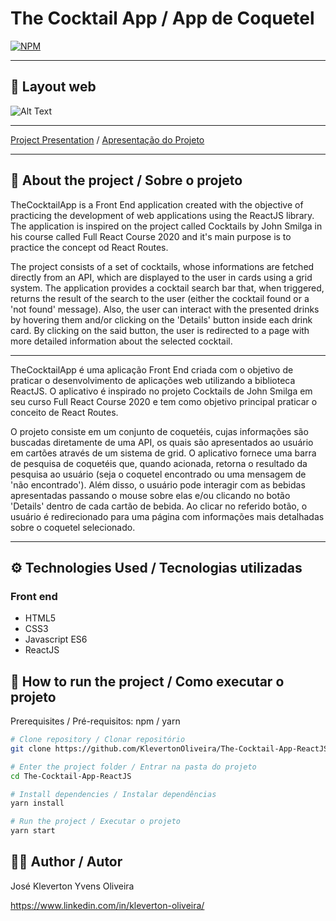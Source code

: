 # The Cocktail App / App de Coquetel
[![NPM](https://img.shields.io/npm/l/react)](https://github.com/KlevertonOliveira/The-Cocktail-App-ReactJS/blob/master/LICENSE)

---

## :art: Layout web
![Alt Text](assets/profile-app.gif)



---

[Project Presentation](https://klevoliveira-thecocktailapp.netlify.app/) /
[Apresentação do Projeto](https://klevoliveira-thecocktailapp.netlify.app/)

---

## :mag_right: About the project / Sobre o projeto

TheCocktailApp is a Front End application created with the objective of practicing the development of web applications using the ReactJS library. The application is inspired on the project called Cocktails by John Smilga in his course called Full React Course 2020 and it's main purpose is to practice the concept od React Routes.

The project consists of a set of cocktails, whose informations are fetched directly from an API, which are displayed to the user in cards using a grid system. The application provides a cocktail search bar that, when triggered, returns the result of the search to the user (either the cocktail found or a 'not found' message). Also, the user can interact with the presented drinks by hovering them and/or clicking on the 'Details' button inside each drink card. By clicking on the said button, the user is redirected to a page with more detailed information about the selected cocktail.

---

TheCocktailApp é uma aplicação Front End criada com o objetivo de praticar o desenvolvimento de aplicações web utilizando a biblioteca ReactJS. O aplicativo é inspirado no projeto Cocktails de John Smilga em seu curso Full React Course 2020 e tem como objetivo principal praticar o conceito de React Routes.

O projeto consiste em um conjunto de coquetéis, cujas informações são buscadas diretamente de uma API, os quais são apresentados ao usuário em cartões através de um sistema de grid. O aplicativo fornece uma barra de pesquisa de coquetéis que, quando acionada, retorna o resultado da pesquisa ao usuário (seja o coquetel encontrado ou uma mensagem de 'não encontrado'). Além disso, o usuário pode interagir com as bebidas apresentadas passando o mouse sobre elas e/ou clicando no botão 'Details' dentro de cada cartão de bebida. Ao clicar no referido botão, o usuário é redirecionado para uma página com informações mais detalhadas sobre o coquetel selecionado.

---

## :gear: Technologies Used / Tecnologias utilizadas

### Front end
- HTML5
- CSS3
- Javascript ES6
- ReactJS

## :file_folder: How to run the project / Como executar o projeto

Prerequisites / Pré-requisitos: npm / yarn

```bash
# Clone repository / Clonar repositório
git clone https://github.com/KlevertonOliveira/The-Cocktail-App-ReactJS.git

# Enter the project folder / Entrar na pasta do projeto
cd The-Cocktail-App-ReactJS

# Install dependencies / Instalar dependências
yarn install

# Run the project / Executar o projeto
yarn start
```

## :raising_hand_man: Author / Autor

José Kleverton Yvens Oliveira

https://www.linkedin.com/in/kleverton-oliveira/


